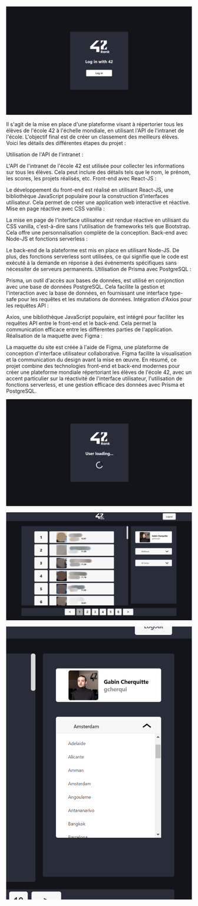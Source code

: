 ![al-text](42Rank1.PNG)


Il s'agit de la mise en place d'une plateforme visant à répertorier tous les élèves de l'école 42 à l'échelle mondiale, en utilisant l'API de l'intranet de l'école. L'objectif final est de créer un classement des meilleurs élèves. Voici les détails des différentes étapes du projet :

Utilisation de l'API de l'intranet :

L'API de l'intranet de l'école 42 est utilisée pour collecter les informations sur tous les élèves. Cela peut inclure des détails tels que le nom, le prénom, les scores, les projets réalisés, etc.
Front-end avec React-JS :

Le développement du front-end est réalisé en utilisant React-JS, une bibliothèque JavaScript populaire pour la construction d'interfaces utilisateur. Cela permet de créer une application web interactive et réactive.
Mise en page réactive avec CSS vanilla :

La mise en page de l'interface utilisateur est rendue réactive en utilisant du CSS vanilla, c'est-à-dire sans l'utilisation de frameworks tels que Bootstrap. Cela offre une personnalisation complète de la conception.
Back-end avec Node-JS et fonctions serverless :

Le back-end de la plateforme est mis en place en utilisant Node-JS. De plus, des fonctions serverless sont utilisées, ce qui signifie que le code est exécuté à la demande en réponse à des événements spécifiques sans nécessiter de serveurs permanents.
Utilisation de Prisma avec PostgreSQL :

Prisma, un outil d'accès aux bases de données, est utilisé en conjonction avec une base de données PostgreSQL. Cela facilite la gestion et l'interaction avec la base de données, en fournissant une interface type-safe pour les requêtes et les mutations de données.
Intégration d'Axios pour les requêtes API :

Axios, une bibliothèque JavaScript populaire, est intégré pour faciliter les requêtes API entre le front-end et le back-end. Cela permet la communication efficace entre les différentes parties de l'application.
Réalisation de la maquette avec Figma :

La maquette du site est créée à l'aide de Figma, une plateforme de conception d'interface utilisateur collaborative. Figma facilite la visualisation et la communication du design avant la mise en œuvre.
En résumé, ce projet combine des technologies front-end et back-end modernes pour créer une plateforme mondiale répertoriant les élèves de l'école 42, avec un accent particulier sur la réactivité de l'interface utilisateur, l'utilisation de fonctions serverless, et une gestion efficace des données avec Prisma et PostgreSQL.


![al-text](42Rank2.PNG)

![al-text](42Rank3.PNG)

![al-text](42Rank4.PNG)


